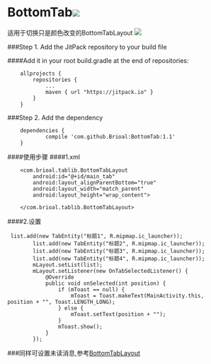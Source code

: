 # BottomTab[![](https://jitpack.io/v/Brioal/BottomTab.svg)](https://jitpack.io/#Brioal/BottomTab)
适用于切换只是颜色改变的BottomTabLayout
![](https://github.com/Brioal/BottomTab/blob/master/art/device-2016-10-02-212055.png)

###Step 1. Add the JitPack repository to your build file

####Add it in your root build.gradle at the end of repositories:
```
	allprojects {
		repositories {
			...
			maven { url "https://jitpack.io" }
		}
	}
```
###Step 2. Add the dependency
```
	dependencies {
	        compile 'com.github.Brioal:BottomTab:1.1'
	}
```

####使用步骤
####1.xml
```
    <com.brioal.tablib.BottomTabLayout
        android:id="@+id/main_tab"
        android:layout_alignParentBottom="true"
        android:layout_width="match_parent"
        android:layout_height="wrap_content">

    </com.brioal.tablib.BottomTabLayout>

```
####2.设置
```
 list.add(new TabEntity("标题1", R.mipmap.ic_launcher));
        list.add(new TabEntity("标题2", R.mipmap.ic_launcher));
        list.add(new TabEntity("标题3", R.mipmap.ic_launcher));
        list.add(new TabEntity("标题4", R.mipmap.ic_launcher));
        mLayout.setList(list);
        mLayout.setListener(new OnTabSelectedListener() {
            @Override
            public void onSelected(int position) {
                if (mToast == null) {
                    mToast = Toast.makeText(MainActivity.this, position + "", Toast.LENGTH_LONG);
                } else {
                    mToast.setText(position + "");
                }
                mToast.show();
            }
        });
```
###同样可设置未读消息,参考[BottomTabLayout](https://github.com/Brioal/BottomTabLayout)
